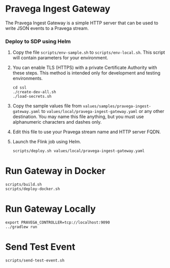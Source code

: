 # Pravega Ingest Gateway

The Pravega Ingest Gateway is a simple HTTP server that can be used to write
JSON events to a Pravega stream.

### Deploy to SDP using Helm

1. Copy the file `scripts/env-sample.sh` to `scripts/env-local.sh`.
   This script will contain parameters for your environment.
   
2. You can enable TLS (HTTPS) with a private Certificate Authority with these steps.
   This method is intended only for development and testing environments.
   ```shell script
   cd ssl
   ./create-dev-all.sh
   ./load-secrets.sh
   ```

3. Copy the sample values file from `values/samples/pravega-ingest-gateway.yaml` to
   `values/local/pravega-ingest-gateway.yaml` or any other destination.
   You may name this file anything, but you must use alphanumeric characters and dashes only.

4. Edit this file to use your Pravega stream name and HTTP server FQDN.
   
5. Launch the Flink job using Helm.
   ```shell script
   scripts/deploy.sh values/local/pravega-ingest-gateway.yaml
   ```

# Run Gateway in Docker

```
scripts/build.sh
scripts/deploy-docker.sh
```

# Run Gateway Locally

```
export PRAVEGA_CONTROLLER=tcp://localhost:9090
../gradlew run
```

# Send Test Event

```
scripts/send-test-event.sh
```
